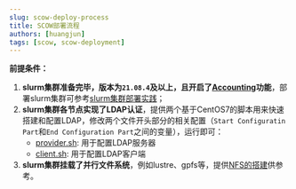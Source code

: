 ```yaml
---
slug: scow-deploy-process
title: SCOW部署流程
authors: [huangjun]
tags: [scow, scow-deployment]
---
```




 **前提条件：**

1. **slurm集群准备完毕，版本为`21.08.4`及以上，且开启了[Accounting](https://slurm.schedmd.com/accounting.html#database-configuration)功能**，部署slurm集群可参考[slurm集群部署实践](/docs/hpccluster)；
2. **slurm集群各节点实现了LDAP认证**，提供两个基于CentOS7的脚本用来快速搭建和配置LDAP，修改两个文件开头部分的相关配置（`Start Configuratin Part`和`End Configuration Part`之间的变量），运行即可：
   - [provider.sh](https://github.com/PKUHPC/SCOW/blob/master/dev/ldap/provider.sh): 用于配置LDAP服务器
   - [client.sh](https://github.com/PKUHPC/SCOW/blob/master/dev/ldap/client.sh): 用于配置LDAP客户端
3. **slurm集群挂载了并行文件系统**，例如lustre、gpfs等，提供[NFS的搭建](/docs/hpccluster/nfs)供参考。



